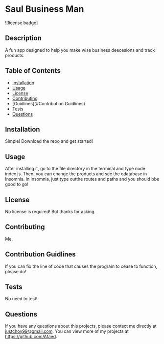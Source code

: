 # Saul Business Man
  ![license badge] 

  ## Description 
  A fun app designed to help you make wise business deecesions and track products.
  ## Table of Contents
  * [Installation](#installation)
  * [Usage](#usage)
  * [License](#license)
  * [Contributing](#contributing)
  * [Guidlines](#Contribution Guidlines)
  * [Tests](#tests)
  * [Questions](#questions)
  
  ## Installation 
  
  Simple! Download the repo and get started!

  ## Usage 

  After installing it, go to the file directory in the terminal and  type node index.js. Then, you can change the products and see the edatabase in Insomnia. In insomnia, just type outthe routes and paths and you should bbe good to go! 

  ## License 

  No license is required! But thanks for asking.

  ## Contributing 

  Me.

  ## Contribution Guidlines

  If you can fix the line of code that causes the program to cease to function, please do!

  ## Tests

  No need to test!

  ## Questions

  If you have any questions about this projects, please contact me directly at justchoy99@gmail.com. You can view more of my projects at https://github.com/Afaed.
